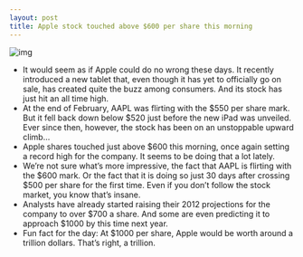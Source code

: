 ```yaml
---
layout: post
title: Apple stock touched above $600 per share this morning
---
```

![img](http://media.idownloadblog.com/wp-content/uploads/2012/03/aapl-600.jpg)
* It would seem as if Apple could do no wrong these days. It recently introduced a new tablet that, even though it has yet to officially go on sale, has created quite the buzz among consumers. And its stock has just hit an all time high.
* At the end of February, AAPL was flirting with the $550 per share mark. But it fell back down below $520 just before the new iPad was unveiled. Ever since then, however, the stock has been on an unstoppable upward climb…
* Apple shares touched just above $600 this morning, once again setting a record high for the company. It seems to be doing that a lot lately.
* We’re not sure what’s more impressive, the fact that AAPL is flirting with the $600 mark. Or the fact that it is doing so just 30 days after crossing $500 per share for the first time. Even if you don’t follow the stock market, you know that’s insane.
* Analysts have already started raising their 2012 projections for the company to over $700 a share. And some are even predicting it to approach $1000 by this time next year.
* Fun fact for the day: At $1000 per share, Apple would be worth around a trillion dollars. That’s right, a trillion.

